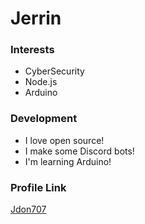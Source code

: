 # Jerrin

### Interests
- CyberSecurity
- Node.js
- Arduino

### Development

- I love open source!
- I make some Discord bots!
- I'm learning Arduino!


### Profile Link

[Jdon707](https://github.com/Jdon707)
